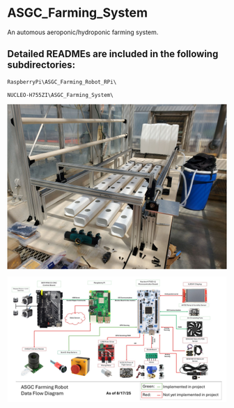 # ASGC_Farming_System
 An automous aeroponic/hydroponic farming system.

## Detailed READMEs are included in the following subdirectories:

```
RaspberryPi\ASGC_Farming_Robot_RPi\
```
```
NUCLEO-H755ZI\ASGC_Farming_System\
```

![The ASGC Farming System](.\resources\Farming_System.jpg)

![A Data Flow Diagram For the Farming System's Electronics](.\resources\Data_Flow_Diagram.jpg)